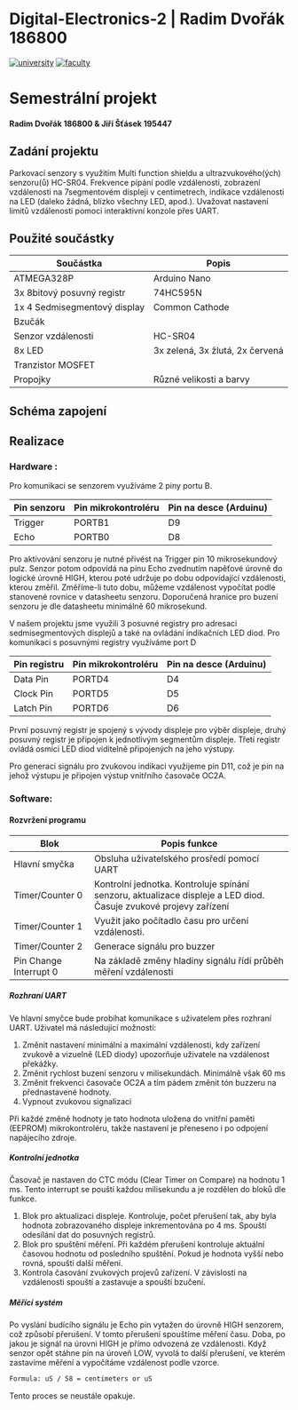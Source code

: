 # Digital-Electronics-2 | Radim Dvořák 186800

[![university](https://img.shields.io/badge/university-Brno%20University%20of%20Technology-red.svg)](https://www.vutbr.cz/en/)
[![faculty](https://img.shields.io/badge/faculty-Faculty%20of%20Electrical%20Engineering%20and%20Communication-blue.svg)](https://www.fekt.vutbr.cz/)


# Semestrální projekt
#### Radim Dvořák 186800 & Jiří Šťásek 195447
## Zadání projektu
Parkovací senzory s využitím Multi function shieldu a ultrazvukového(ých) senzoru(ů) HC-SR04. Frekvence pípání podle vzdálenosti, zobrazení vzdálenosti na 7segmentovém displeji v centimetrech, indikace vzdálenosti na LED (daleko žádná, blízko všechny LED, apod.). Uvažovat nastavení limitů vzdálenosti pomoci interaktivní konzole přes UART.

## Použité součástky
| **Součástka** | **Popis** |
| ------------- | --------- |
| ATMEGA328P | Arduino Nano 
| 3x 8bitový posuvný registr | 74HC595N 
| 1x 4 Sedmisegmentový display | Common Cathode 
| Bzučák | 
| Senzor vzdálenosti | HC-SR04 
| 8x LED | 3x zelená, 3x žlutá, 2x červená 
| Tranzistor MOSFET | 
| Propojky | Různé velikosti a barvy 

## Schéma zapojení

## Realizace
### Hardware : 
Pro komunikaci se senzorem využíváme 2 piny portu B.

| **Pin senzoru** | **Pin mikrokontroléru** | **Pin na desce (Arduinu)** |
| --------------- | ----------------------- | -------------------------- |
| Trigger | PORTB1 | D9
| Echo | PORTB0 | D8

Pro aktivování senzoru je nutné přivést na Trigger pin 10 mikrosekundový pulz. Senzor potom odpovídá na pinu Echo zvednutím napěťové úrovně do logické úrovně HIGH, kterou poté udržuje po dobu odpovídající vzdálenosti, kterou změřil. Změříme-li tuto dobu, můžeme vzdálenost vypočítat podle stanovené rovnice v datasheetu senzoru.
Doporučená hranice pro buzení senzoru je dle datasheetu minimálně 60 mikrosekund.

V našem projektu jsme využili 3 posuvné registry pro adresaci sedmisegmentových displejů a také na ovládání indikačních LED diod.
Pro komunikaci s posuvnými registry využíváme port D

| **Pin registru** | **Pin mikrokontroléru** | **Pin na desce (Arduinu)** |
| ---------------- | ------------------------| -------------------------- |
| Data Pin | PORTD4 | D4
| Clock Pin | PORTD5 | D5
| Latch Pin | PORTD6 | D6

První posuvný registr je spojený s vývody displeje pro výběr displeje, druhý posuvný registr je připojen k jednotlivým segmentům displeje. Třetí registr ovládá osmici LED diod viditelně připojených na jeho výstupy.

Pro generaci signálu pro zvukovou indikaci využijeme pin D11, což je pin na jehož výstupu je připojen výstup vnitřního časovače OC2A.

### Software:

#### Rozvržení programu

| **Blok** | **Popis funkce** |
| -------- | ---------------- |
| Hlavní smyčka | Obsluha uživatelského prosředí pomocí UART 
| Timer/Counter 0 | Kontrolní jednotka. Kontroluje spínání senzoru, aktualizace displeje a LED diod. Časuje zvukové projevy zařízení
| Timer/Counter 1 | Využit jako počítadlo času pro určení vzdálenosti.
| Timer/Counter 2 | Generace signálu pro buzzer
| Pin Change Interrupt 0 | Na základě změny hladiny signálu řídí průběh měření vzdálenosti

##### Rozhraní UART

Ve hlavní smyčce bude probíhat komunikace s uživatelem přes rozhraní UART. Uživatel má následující možnosti: 
  1) Změnit nastavení minimální a maximální vzdálenosti, kdy zařízení zvukově a vizuelně (LED diody) upozorňuje uživatele na vzdálenost překážky.
  2) Změnit rychlost buzení senzoru v milisekundách. Minimálně však 60 ms
  3) Změnit frekvenci časovače OC2A a tím pádem změnit tón buzzeru na přednastavené hodnoty.
  4) Vypnout zvukovou signalizaci
  
Při každé změně hodnoty je tato hodnota uložena do vnitřní paměti (EEPROM) mikrokontroléru, takže nastavení je přeneseno i po odpojení napájecího zdroje.

##### Kontrolní jednotka

Časovač je nastaven do CTC módu (Clear Timer on Compare) na hodnotu 1 ms. Tento interrupt se pouští každou milisekundu a je rozdělen do bloků dle funkce.
  1) Blok pro aktualizaci displeje. Kontroluje, počet přerušení tak, aby byla hodnota zobrazovaného displeje inkrementována po 4 ms. Spouští odesílání dat do posuvných registrů.
  2) Blok pro spuštění měření. Při každém přerušení kontroluje aktuální časovou hodnotu od posledního spuštění. Pokud je hodnota vyšší nebo rovná, spouští další měření.
  3) Kontrola časování zvukových projevů zařízení. V závislosti na vzdálenosti spouští a zastavuje a spouští bzučení.
  
##### Měřící systém

Po vyslání budícího signálu je Echo pin vytažen do úrovně HIGH senzorem, což způsobí přerušení. V tomto přerušení spouštíme měření času. Doba, po jakou je signál na úrovni HIGH je přímo odvozená ze vzdálenosti. Když senzor opět stáhne pin na úroveň LOW, vyvolá to další přerušení, ve kterém zastavíme měření a vypočítáme vzdálenost podle vzorce.
```bash
Formula: uS / 58 = centimeters or uS
```
Tento proces se neustále opakuje.
